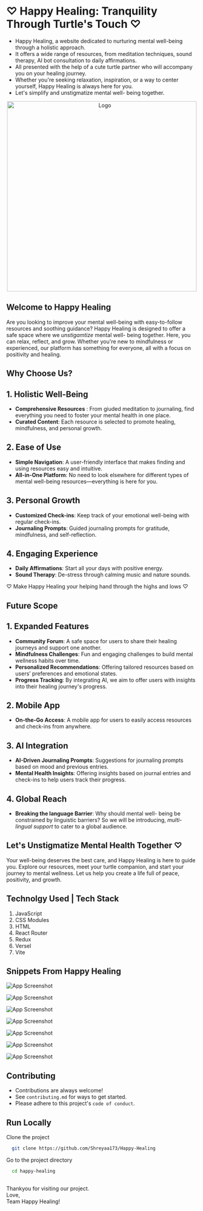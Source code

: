 # ♡ Happy Healing: Tranquility Through Turtle's Touch ♡
- Happy Healing, a website dedicated to nurturing mental well-being through a holistic approach.
- It offers a wide range of resources, from meditation techniques, sound therapy, AI bot consultation to daily affirmations.
- All presented with the help of a cute turtle partner who will accompany you on your healing journey.
- Whether you're seeking relaxation, inspiration, or a way to center yourself, Happy Healing is always here for you.
- Let's simplify and unstigmatize mental well- being together. 

<p align="center">
  <img src= "Graphics/TurtleMascot w Shadows.png" alt="Logo" width="500" />
</p>

## Welcome to Happy Healing
Are you looking to improve your mental well-being with easy-to-follow resources and soothing guidance? Happy Healing is designed to offer a safe space where we *unstigamtize* mental well- being together. Here, you can relax, reflect, and grow. Whether you're new to mindfulness or experienced, our platform has something for everyone, all with a focus on positivity and healing.


## Why Choose Us?

## 1. Holistic Well-Being
- **Comprehensive Resources** : From giuded meditation to journaling, find everything you need to foster your mental health in one place.
- **Curated Content**: Each resource is selected to promote healing, mindfulness, and personal growth.

## 2. Ease of Use
- **Simple Navigation**: A user-friendly interface that makes finding and using resources easy and intuitive.
- **All-in-One Platform**: No need to look elsewhere for different types of mental well-being resources—everything is here for you.

## 3. Personal Growth
- **Customized Check-ins**: Keep track of your emotional well-being with regular check-ins.
- **Journaling Prompts**: Guided journaling prompts for gratitude, mindfulness, and self-reflection.

## 4. Engaging Experience
- **Daily Affirmations**: Start all your days with positive energy.
- **Sound Therapy**: De-stress through calming music and nature sounds.


♡ Make Happy Healing your helping hand through the highs and lows ♡

## Future Scope

## 1. Expanded Features
- **Community Forum**: A safe space for users to share their healing journeys and support one another.
- **Mindfulness Challenges**: Fun and engaging challenges to build mental wellness habits over time.
- **Personalized Recommendations**: Offering tailored resources based on users’ preferences and emotional states.
- **Progress Tracking**: By integrating AI, we aim to offer users with insights into their healing journey's progress. 

## 2. Mobile App
- **On-the-Go Access**: A mobile app for users to easily access resources and check-ins from anywhere.

## 3. AI Integration
- **AI-Driven Journaling Prompts**: Suggestions for journaling prompts based on mood and previous entries.
- **Mental Health Insights**: Offering insights based on journal entries and check-ins to help users track their progress.

## 4. Global Reach
- **Breaking the language Barrier**: Why should mental well- being be constrained by linguistic barriers? So we will be introducing, *multi- lingual support* to cater to a global audience.

## Let's Unstigmatize Mental Health Together ♡
Your well-being deserves the best care, and Happy Healing is here to guide you. Explore our resources, meet your turtle companion, and start your journey to mental wellness. Let us help you create a life full of peace, positivity, and growth.


## Technolgy Used | Tech Stack

1. JavaScript
2. CSS Modules
3. HTML
4. React Router
5. Redux
6. Versel
7. Vite




## Snippets From Happy Healing


![App Screenshot](https://github.com/Shreyaa173/Happy-Healing/blob/master/Graphics/LandingPage.png)

![App Screenshot](https://github.com/Shreyaa173/Happy-Healing/blob/master/Graphics/FINAL%20LOGIN.png)

![App Screenshot](https://github.com/Shreyaa173/Happy-Healing/blob/master/Graphics/FINAL%20MANTRAS.png)

![App Screenshot](https://github.com/Shreyaa173/Happy-Healing/blob/master/Graphics/FINAL%20MINDFULNESS.png)

![App Screenshot](https://github.com/Shreyaa173/Happy-Healing/blob/master/Graphics/Breathe.png)

![App Screenshot](https://github.com/Shreyaa173/Happy-Healing/blob/master/Graphics/FINAL%20RESOURCES.png)

![App Screenshot](https://github.com/Shreyaa173/Happy-Healing/blob/master/Graphics/FINAL%20FAQ.png)

<!--


![App Screenshot](https://github.com/Shreyaa173/Happy-Healing/blob/master/Graphics/LandingPage.png)
![App Screenshot](https://github.com/Shreyaa173/Happy-Healing/blob/master/Graphics/LandingPage.png)
-->

## Contributing

- Contributions are always welcome!  
- See `contributing.md` for ways to get started.  
- Please adhere to this project's `code of conduct`.


## Run Locally

Clone the project

```bash
  git clone https://github.com/Shreyaa173/Happy-Healing
```

Go to the project directory

```bash
  cd happy-healing
```

##
Thankyou for visiting our project.  
Love,  
Team Happy Healing!
